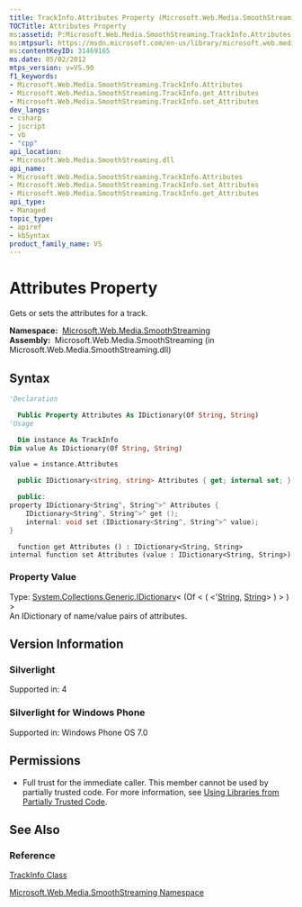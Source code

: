 ```yaml
---
title: TrackInfo.Attributes Property (Microsoft.Web.Media.SmoothStreaming)
TOCTitle: Attributes Property
ms:assetid: P:Microsoft.Web.Media.SmoothStreaming.TrackInfo.Attributes
ms:mtpsurl: https://msdn.microsoft.com/en-us/library/microsoft.web.media.smoothstreaming.trackinfo.attributes(v=VS.90)
ms:contentKeyID: 31469165
ms.date: 05/02/2012
mtps_version: v=VS.90
f1_keywords:
- Microsoft.Web.Media.SmoothStreaming.TrackInfo.Attributes
- Microsoft.Web.Media.SmoothStreaming.TrackInfo.get_Attributes
- Microsoft.Web.Media.SmoothStreaming.TrackInfo.set_Attributes
dev_langs:
- csharp
- jscript
- vb
- "cpp"
api_location:
- Microsoft.Web.Media.SmoothStreaming.dll
api_name:
- Microsoft.Web.Media.SmoothStreaming.TrackInfo.Attributes
- Microsoft.Web.Media.SmoothStreaming.TrackInfo.set_Attributes
- Microsoft.Web.Media.SmoothStreaming.TrackInfo.get_Attributes
api_type:
- Managed
topic_type:
- apiref
- kbSyntax
product_family_name: VS
---
```


# Attributes Property

Gets or sets the attributes for a track.

**Namespace:**  [Microsoft.Web.Media.SmoothStreaming](microsoft-web-media-smoothstreaming-namespace_1.md)  
**Assembly:**  Microsoft.Web.Media.SmoothStreaming (in Microsoft.Web.Media.SmoothStreaming.dll)

## Syntax

```vb
'Declaration

  Public Property Attributes As IDictionary(Of String, String)
'Usage

  Dim instance As TrackInfo
Dim value As IDictionary(Of String, String)

value = instance.Attributes
```

```csharp
  public IDictionary<string, string> Attributes { get; internal set; }
```

```cpp
  public:
property IDictionary<String^, String^>^ Attributes {
    IDictionary<String^, String^>^ get ();
    internal: void set (IDictionary<String^, String^>^ value);
}
```

```jscript
  function get Attributes () : IDictionary<String, String>
internal function set Attributes (value : IDictionary<String, String>)
```

### Property Value

Type: [System.Collections.Generic.IDictionary](https://msdn.microsoft.com/library/s4ys34ea)\< (Of \< ( \<'[String](https://msdn.microsoft.com/library/s1wwdcbf), [String](https://msdn.microsoft.com/library/s1wwdcbf)\> ) \> ) \>  
An IDictionary of name/value pairs of attributes.  

## Version Information

### Silverlight

Supported in: 4  

### Silverlight for Windows Phone

Supported in: Windows Phone OS 7.0  

## Permissions

  - Full trust for the immediate caller. This member cannot be used by partially trusted code. For more information, see [Using Libraries from Partially Trusted Code](https://msdn.microsoft.com/library/8skskf63).

## See Also

### Reference

[TrackInfo Class](trackinfo-class-microsoft-web-media-smoothstreaming_1.md)

[Microsoft.Web.Media.SmoothStreaming Namespace](microsoft-web-media-smoothstreaming-namespace_1.md)

